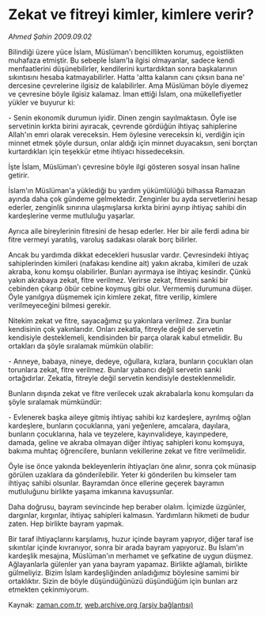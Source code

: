 # Zekat ve fitreyi  kimler, kimlere verir?

*Ahmed Şahin 2009.09.02*

<tr><td class="metin" colspan="2" style="padding-top: 20px; padding-left: 5px; padding-right: 10px;">Bilindiği üzere yüce İslam, Müslüman'ı bencillikten korumuş, egoistlikten muhafaza etmiştir. Bu sebeple İslam'la ilgisi olmayanlar, sadece kendi menfaatlerini düşünebilirler, kendilerini kurtardıktan sonra başkalarının sıkıntısını hesaba katmayabilirler. Hatta 'altta kalanın canı çıksın bana ne' dercesine çevrelerine ilgisiz de kalabilirler. Ama Müslüman böyle diyemez ve çevresine böyle ilgisiz kalamaz. İman ettiği İslam, ona mükellefiyetler yükler ve buyurur ki:</td></tr><tr><td class="metin" colspan="2" style="padding-top: 20px; padding-left: 5px; padding-right: 10px;"><p>- Senin ekonomik durumun iyidir. Dinen zengin sayılmaktasın. Öyle ise servetinin kırkta birini ayıracak, çevrende gördüğün ihtiyaç sahiplerine Allah'ın emri olarak vereceksin. Hem öylesine vereceksin ki, verdiğin için minnet etmek şöyle dursun, onlar aldığı için minnet duyacaksın, seni borçtan kurtardıkları için teşekkür etme ihtiyacı hissedeceksin.
<p>İşte İslam, Müslüman'ı çevresine böyle ilgi gösteren sosyal insan haline getirir.
<p>İslam'ın Müslüman'a yüklediği bu yardım yükümlülüğü bilhassa Ramazan ayında daha çok gündeme gelmektedir. Zenginler bu ayda servetlerini hesap ederler, zenginlik sınırına ulaşmışlarsa kırkta birini ayırıp ihtiyaç sahibi din kardeşlerine verme mutluluğu yaşarlar.
<p>Ayrıca aile bireylerinin fitresini de hesap ederler. Her bir aile ferdi adına bir fitre vermeyi yaratılış, varoluş sadakası olarak borç bilirler.
<p>Ancak bu yardımda dikkat edecekleri hususlar vardır. Çevresindeki ihtiyaç sahiplerinden kimileri (nafakası kendine ait) yakın akraba, kimileri de uzak akraba, konu komşu olabilirler. Bunları ayırmaya ise ihtiyaç kesindir. Çünkü yakın akrabaya zekat, fitre verilmez. Verirse zekat, fitresini sanki bir cebinden çıkarıp öbür cebine koymuş gibi olur. Vermemiş durumuna düşer. Öyle yanılgıya düşmemek için kimlere zekat, fitre verilip, kimlere verilmeyeceğini bilmesi gerekir.
<p>Nitekim zekat ve fitre, sayacağımız şu yakınlara verilmez. Zira bunlar kendisinin çok yakınlarıdır. Onları zekatla, fitreyle değil de servetin kendisiyle desteklemeli, kendisinden bir parça olarak kabul etmelidir. Bu ortakları da şöyle sıralamak mümkün olabilir:
<p>- Anneye, babaya, nineye, dedeye, oğullara, kızlara, bunların çocukları olan torunlara zekat, fitre verilmez. Bunlar yabancı değil servetin sanki ortağıdırlar. Zekatla, fitreyle değil servetin kendisiyle desteklenmelidir.
<p>Bunların dışında zekat ve fitre verilecek uzak akrabalarla konu komşuları da şöyle sıralamak mümkündür:
<p>- Evlenerek başka aileye gitmiş ihtiyaç sahibi kız kardeşlere, ayrılmış oğlan kardeşlere, bunların çocuklarına, yani yeğenlere, amcalara, dayılara, bunların çocuklarına, hala ve teyzelere, kayınvalideye, kayınpedere, damada, geline ve akraba olmayan diğer ihtiyaç sahipleri konu komşuya, bakıma muhtaç öğrencilere, bunların vekillerine zekat ve fitre verilmelidir.
<p>Öyle ise önce yakında bekleyenlerin ihtiyaçları öne alınır, sonra çok münasip görülen uzaklara da gönderilebilir. Yeter ki gönderilen bu kimseler tam ihtiyaç sahibi olsunlar. Bayramdan önce ellerine geçerek bayramın mutluluğunu birlikte yaşama imkanına kavuşsunlar.
<p>Daha doğrusu, bayram sevincinde hep beraber olalım. İçimizde üzgünler, dargınlar, kırgınlar, ihtiyaç sahipleri kalmasın. Yardımların hikmeti de budur zaten. Hep birlikte bayram yapmak.
<p>Bir taraf ihtiyaçlarını karşılamış, huzur içinde bayram yapıyor, diğer taraf ise sıkıntılar içinde kıvranıyor, sonra bir arada bayram yapıyoruz. Bu İslam'ın kardeşlik mesajına, Müslüman'ın merhamet ve şefkatine de uygun düşmez. Ağlayanlarla gülenler yan yana bayram yapamaz. Birlikte ağlamalı, birlikte gülmeliyiz. Bizim İslam kardeşliğinden anladığımız böylesine samimi bir ortaklıktır. Sizin de böyle düşündüğünüzü düşündüğüm için bunları arz etmekten çekinmiyorum.<br/></p></p></p></p></p></p></p></p></p></p></p></p></td></tr>

Kaynak: [zaman.com.tr](http://zaman.com.tr/yazar.do?yazino=887355), [web.archive.org (arşiv bağlantısı)](http://web.archive.org/web/20090907232320/http://www.zaman.com.tr:80/yazar.do?yazino=887355)
